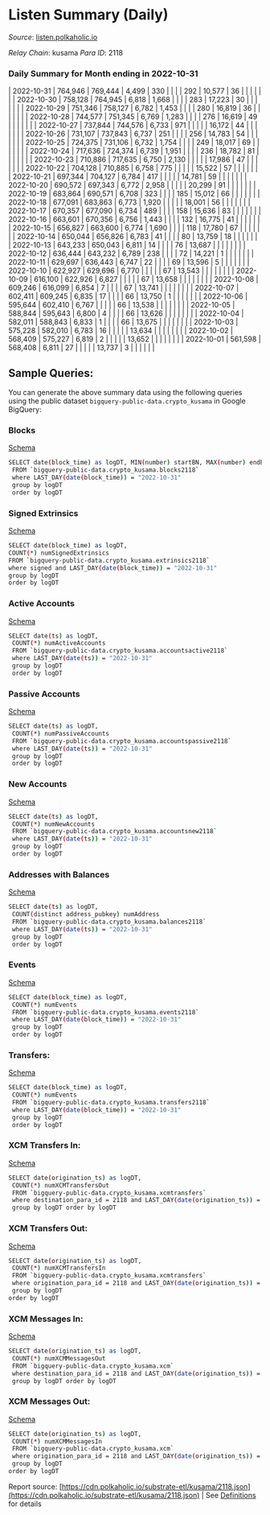 # Listen Summary (Daily)

_Source_: [listen.polkaholic.io](https://listen.polkaholic.io)

*Relay Chain*: kusama
*Para ID*: 2118



### Daily Summary for Month ending in 2022-10-31


| 2022-10-31 | 764,946 | 769,444 | 4,499 | 330 |  |  |  | 292 | 10,577 | 36  |   |   |  |  |  |
| 2022-10-30 | 758,128 | 764,945 | 6,818 | 1,668 |  |  |  | 283 | 17,223 | 30  |   |   |  |  |  |
| 2022-10-29 | 751,346 | 758,127 | 6,782 | 1,453 |  |  |  | 280 | 16,819 | 36  |   |   |  |  |  |
| 2022-10-28 | 744,577 | 751,345 | 6,769 | 1,283 |  |  |  | 276 | 16,619 | 49  |   |   |  |  |  |
| 2022-10-27 | 737,844 | 744,576 | 6,733 | 971 |  |  |  |  | 16,172 | 44  |   |   |  |  |  |
| 2022-10-26 | 731,107 | 737,843 | 6,737 | 251 |  |  |  | 256 | 14,783 | 54  |   |   |  |  |  |
| 2022-10-25 | 724,375 | 731,106 | 6,732 | 1,754 |  |  |  | 249 | 18,017 | 69  |   |   |  |  |  |
| 2022-10-24 | 717,636 | 724,374 | 6,739 | 1,951 |  |  |  | 236 | 18,782 | 81  |   |   |  |  |  |
| 2022-10-23 | 710,886 | 717,635 | 6,750 | 2,130 |  |  |  |  | 17,986 | 47  |   |   |  |  |  |
| 2022-10-22 | 704,128 | 710,885 | 6,758 | 775 |  |  |  |  | 15,522 | 57  |   |   |  |  |  |
| 2022-10-21 | 697,344 | 704,127 | 6,784 | 417 |  |  |  |  | 14,781 | 59  |   |   |  |  |  |
| 2022-10-20 | 690,572 | 697,343 | 6,772 | 2,958 |  |  |  |  | 20,299 | 91  |   |   |  |  |  |
| 2022-10-19 | 683,864 | 690,571 | 6,708 | 323 |  |  |  | 185 | 15,012 | 66  |   |   |  |  |  |
| 2022-10-18 | 677,091 | 683,863 | 6,773 | 1,920 |  |  |  |  | 18,001 | 56  |   |   |  |  |  |
| 2022-10-17 | 670,357 | 677,090 | 6,734 | 489 |  |  |  | 158 | 15,636 | 83  |   |   |  |  |  |
| 2022-10-16 | 663,601 | 670,356 | 6,756 | 1,443 |  |  |  | 132 | 16,775 | 41  |   |   |  |  |  |
| 2022-10-15 | 656,827 | 663,600 | 6,774 | 1,690 |  |  |  | 118 | 17,780 | 67  |   |   |  |  |  |
| 2022-10-14 | 650,044 | 656,826 | 6,783 | 41 |  |  |  | 80 | 13,759 | 18  |   |   |  |  |  |
| 2022-10-13 | 643,233 | 650,043 | 6,811 | 14 |  |  |  | 76 | 13,687 |   |   |   |  |  |  |
| 2022-10-12 | 636,444 | 643,232 | 6,789 | 238 |  |  |  | 72 | 14,221 | 1  |   |   |  |  |  |
| 2022-10-11 | 629,697 | 636,443 | 6,747 | 22 |  |  |  | 69 | 13,596 | 5  |   |   |  |  |  |
| 2022-10-10 | 622,927 | 629,696 | 6,770 |  |  |  |  | 67 | 13,543 |   |   |   |  |  |  |
| 2022-10-09 | 616,100 | 622,926 | 6,827 |  |  |  |  | 67 | 13,658 |   |   |   |  |  |  |
| 2022-10-08 | 609,246 | 616,099 | 6,854 | 7 |  |  |  | 67 | 13,741 |   |   |   |  |  |  |
| 2022-10-07 | 602,411 | 609,245 | 6,835 | 17 |  |  |  | 66 | 13,750 | 1  |   |   |  |  |  |
| 2022-10-06 | 595,644 | 602,410 | 6,767 |  |  |  |  | 66 | 13,538 |   |   |   |  |  |  |
| 2022-10-05 | 588,844 | 595,643 | 6,800 | 4 |  |  |  | 66 | 13,626 |   |   |   |  |  |  |
| 2022-10-04 | 582,011 | 588,843 | 6,833 | 1 |  |  |  | 66 | 13,675 |   |   |   |  |  |  |
| 2022-10-03 | 575,228 | 582,010 | 6,783 | 16 |  |  |  |  | 13,634 |   |   |   |  |  |  |
| 2022-10-02 | 568,409 | 575,227 | 6,819 | 2 |  |  |  |  | 13,652 |   |   |   |  |  |  |
| 2022-10-01 | 561,598 | 568,408 | 6,811 | 27 |  |  |  |  | 13,737 | 3  |   |   |  |  |  |

## Sample Queries:
You can generate the above summary data using the following queries using the public dataset `bigquery-public-data.crypto_kusama` in Google BigQuery:


### Blocks 

[Schema](https://github.com/colorfulnotion/substrate-etl/blob/main/schema/blocks.json)

```bash
SELECT date(block_time) as logDT, MIN(number) startBN, MAX(number) endBN, COUNT(*) numBlocks 
 FROM `bigquery-public-data.crypto_kusama.blocks2118`  
 where LAST_DAY(date(block_time)) = "2022-10-31" 
 group by logDT 
 order by logDT
```

### Signed Extrinsics 

[Schema](https://github.com/colorfulnotion/substrate-etl/blob/main/schema/extrinsics.json)

```bash
SELECT date(block_time) as logDT, 
COUNT(*) numSignedExtrinsics 
FROM `bigquery-public-data.crypto_kusama.extrinsics2118`  
where signed and LAST_DAY(date(block_time)) = "2022-10-31" 
group by logDT 
order by logDT
```

### Active Accounts 

[Schema](https://github.com/colorfulnotion/substrate-etl/blob/main/schema/accountsactive.json)

```bash
SELECT date(ts) as logDT, 
 COUNT(*) numActiveAccounts 
 FROM `bigquery-public-data.crypto_kusama.accountsactive2118` 
 where LAST_DAY(date(ts)) = "2022-10-31" 
 group by logDT 
 order by logDT
```

### Passive Accounts 

[Schema](https://github.com/colorfulnotion/substrate-etl/blob/main/schema/accountspassive.json)

```bash
SELECT date(ts) as logDT, 
 COUNT(*) numPassiveAccounts 
 FROM `bigquery-public-data.crypto_kusama.accountspassive2118` 
 where LAST_DAY(date(ts)) = "2022-10-31" 
 group by logDT 
 order by logDT
```

### New Accounts 

[Schema](https://github.com/colorfulnotion/substrate-etl/blob/main/schema/accountsnew.json)

```bash
SELECT date(ts) as logDT, 
 COUNT(*) numNewAccounts 
 FROM `bigquery-public-data.crypto_kusama.accountsnew2118` 
 where LAST_DAY(date(ts)) = "2022-10-31" 
 group by logDT
 order by logDT
```

### Addresses with Balances 

[Schema](https://github.com/colorfulnotion/substrate-etl/blob/main/schema/balances.json)

```bash
SELECT date(ts) as logDT,
 COUNT(distinct address_pubkey) numAddress 
 FROM `bigquery-public-data.crypto_kusama.balances2118` 
 where LAST_DAY(date(ts)) = "2022-10-31" 
 group by logDT 
 order by logDT
```

### Events 

[Schema](https://github.com/colorfulnotion/substrate-etl/blob/main/schema/events.json)

```bash
SELECT date(block_time) as logDT, 
 COUNT(*) numEvents 
 FROM `bigquery-public-data.crypto_kusama.events2118` 
 where LAST_DAY(date(block_time)) = "2022-10-31" 
 group by logDT 
 order by logDT
```

### Transfers:

[Schema](https://github.com/colorfulnotion/substrate-etl/blob/main/schema/transfers.json)

```bash
SELECT date(block_time) as logDT, 
 COUNT(*) numEvents 
 FROM `bigquery-public-data.crypto_kusama.transfers2118` 
 where LAST_DAY(date(block_time)) = "2022-10-31" 
 group by logDT 
 order by logDT
```

### XCM Transfers In: 

[Schema](https://github.com/colorfulnotion/substrate-etl/blob/main/schema/xcmtransfers.json)

```bash
SELECT date(origination_ts) as logDT, 
 COUNT(*) numXCMTransfersOut 
 FROM `bigquery-public-data.crypto_kusama.xcmtransfers` 
 where destination_para_id = 2118 and LAST_DAY(date(origination_ts)) = "2022-10-31" 
 group by logDT order by logDT
```

### XCM Transfers Out: 

[Schema](https://github.com/colorfulnotion/substrate-etl/blob/main/schema/xcmtransfers.json)

```bash
SELECT date(origination_ts) as logDT, 
 COUNT(*) numXCMTransfersIn 
 FROM `bigquery-public-data.crypto_kusama.xcmtransfers` 
 where origination_para_id = 2118 and LAST_DAY(date(origination_ts)) = "2022-10-31" 
 group by logDT 
order by logDT
```

### XCM Messages In: 

[Schema](https://github.com/colorfulnotion/substrate-etl/blob/main/schema/xcm.json)

```bash
SELECT date(origination_ts) as logDT, 
 COUNT(*) numXCMMessagesOut 
 FROM `bigquery-public-data.crypto_kusama.xcm` 
 where destination_para_id = 2118 and LAST_DAY(date(origination_ts)) = "2022-10-31" 
 group by logDT order by logDT
```

### XCM Messages Out: 

[Schema](https://github.com/colorfulnotion/substrate-etl/blob/main/schema/xcm.json)

```bash
SELECT date(origination_ts) as logDT, 
 COUNT(*) numXCMMessagesIn 
 FROM `bigquery-public-data.crypto_kusama.xcm` 
 where origination_para_id = 2118 and LAST_DAY(date(origination_ts)) = "2022-10-31" 
 group by logDT 
order by logDT
```


Report source: [https://cdn.polkaholic.io/substrate-etl/kusama/2118.json](https://cdn.polkaholic.io/substrate-etl/kusama/2118.json) | See [Definitions](/DEFINITIONS.md) for details

